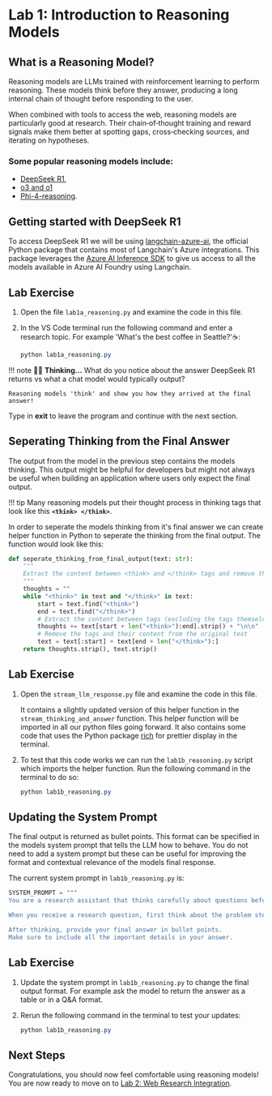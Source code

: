 # **Lab 1: Introduction to Reasoning Models** 

## **What is a Reasoning Model?** 

Reasoning models are LLMs trained with reinforcement learning to perform reasoning. These models think before they answer, producing a long internal chain of thought before responding to the user.

When combined with tools to access the web, reasoning models are particularly good at research. Their chain‑of‑thought training and reward signals make them better at spotting gaps, cross‑checking sources, and iterating on hypotheses. 

### Some popular reasoning models include:

- [DeepSeek R1](https://ai.azure.com/explore/models/deepseek-r1/version/1/registry/azureml-deepseek?tid=5ab6ea2c-c0ea-4559-bf19-6a56e94ea839), 
- [o3 and o1](https://ai.azure.com/explore/models/o3/version/2025-04-16/registry/azure-openai?tid=5ab6ea2c-c0ea-4559-bf19-6a56e94ea839)
- [Phi-4-reasoning](https://ai.azure.com/explore/models/Phi-4-reasoning/version/1/registry/azureml?tid=5ab6ea2c-c0ea-4559-bf19-6a56e94ea839).


## **Getting started with DeepSeek R1**

To access DeepSeek R1 we will be using [langchain-azure-ai](https://pypi.org/project/langchain-azure-ai/), the official Python package that contains most of Langchain's Azure integrations. This package leverages the [Azure AI Inference SDK](https://learn.microsoft.com/en-us/python/api/overview/azure/ai-inference-readme?view=azure-python-preview) to give us access to all the models available in Azure AI Foundry using Langchain. 


## **Lab Exercise**

1. Open the file `lab1a_reasoning.py` and examine the code in this file.

2. In the VS Code terminal run the following command and enter a research topic.
For example 'What's the best coffee in Seattle?'☕:

    ```powershell
    python lab1a_reasoning.py
    ```
!!! note
    🧠✨ **Thinking...** What do you notice about the answer DeepSeek R1 returns vs what a chat model would typically output? 

    Reasoning models 'think' and show you how they arrived at the final answer!

Type in **exit** to leave the program and continue with the next section. 

## **Seperating Thinking from the Final Answer**

The output from the model in the previous step contains the models thinking. This output might be helpful for developers but might not always be useful when building an application where users only expect the final output. 

!!! tip
    Many reasoning models put their thought process in thinking tags that look like this 
    **`<think> </think>`**. 

In order to seperate the models thinking from it's final answer we can create helper function in Python to seperate the thinking from the final output. The function would look like this:


```python
def seperate_thinking_from_final_output(text: str):
    """
    Extract the content between <think> and </think> tags and remove them from the text.
    """
    thoughts = ""
    while "<think>" in text and "</think>" in text:
        start = text.find("<think>")
        end = text.find("</think>")
        # Extract the content between tags (excluding the tags themselves)
        thoughts += text[start + len("<think>"):end].strip() + "\n\n"
        # Remove the tags and their content from the original text
        text = text[:start] + text[end + len("</think>"):]
    return thoughts.strip(), text.strip()
```

## **Lab Exercise**

1. Open the `stream_llm_response.py` file and examine the code in this file. 

    It contains a slightly updated version of this helper function in the `stream_thinking_and_answer` function. This helper function will be imported in all our python files going forward. It also contains some code that uses the Python package [rich](https://pypi.org/project/rich/) for prettier display in the terminal. 

2. To test that this code works we can run the `lab1b_reasoning.py` script which imports the helper function. Run the following command in the terminal to do so:


    ```powershell
    python lab1b_reasoning.py
    ```

## **Updating the System Prompt**

The final output is returned as bullet points. This format can be specified in the models system prompt that tells the LLM how to behave. You do not need to add a system prompt but these can be useful for improving the format and contextual relevance of the models final response.

The current system prompt in `lab1b_reasoning.py` is: 


```python 
SYSTEM_PROMPT = """
You are a research assistant that thinks carefully about questions before answering.

When you receive a research question, first think about the problem step-by-step.

After thinking, provide your final answer in bullet points.
Make sure to include all the important details in your answer.
```

## **Lab Exercise**

1. Update the system prompt in `lab1b_reasoning.py` to change the final output format. For example ask the model to return the answer as a table or in a Q&A format. 

2. Rerun the following command in the terminal to test your updates:


    ```powershell
    python lab1b_reasoning.py
    ```
    

## **Next Steps**

Congratulations, you should now feel comfortable using reasoning models! 
You are now ready to move on to [Lab 2: Web Research Integration](lab-2-web-research.md).